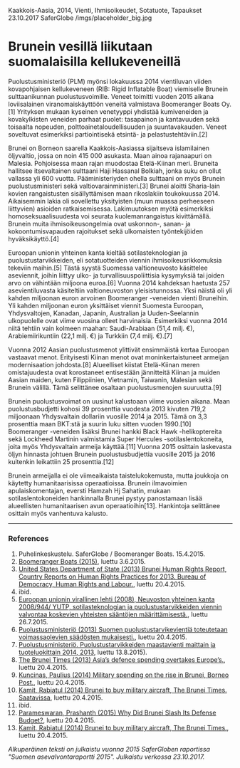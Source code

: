 Kaakkois-Aasia, 2014, Vienti, Ihmisoikeudet, Sotatuote, Tapaukset
23.10.2017
SaferGlobe
/imgs/placeholder_big.jpg


# Brunein vesillä liikutaan suomalaisilla kellukeveneillä

Puolustusministeriö (PLM) myönsi lokakuussa 2014 vientiluvan viiden kovapohjaisen kellukeveneen (RIB: Rigid Inflatable Boat) viemiselle Brunein sulttaanikunnan puolustusvoimille. Veneet toimitti vuoden 2015 aikana loviisalainen viranomaiskäyttöön veneitä valmistava Boomeranger Boats Oy.[1] Yrityksen mukaan kyseinen venetyyppi yhdistää kumiveneiden ja kovakylkisten veneiden parhaat puolet: tasapainon ja kantavuuden sekä toisaalta nopeuden, polttoainetaloudellisuuden ja suuntavakauden. Veneet soveltuvat esimerkiksi partiointisekä etsintä- ja pelastustehtäviin.[2]

Brunei on Borneon saarella Kaakkois-Aasiassa sijaitseva islamilainen öljyvaltio, jossa on noin 415 000 asukasta. Maan ainoa rajanaapuri on Malesia. Pohjoisessa maan rajan muodostaa Etelä-Kiinan meri. Bruneita hallitsee itsevaltainen sulttaani Haji Hassanal Bolkiah, jonka suku on ollut vallassa yli 600 vuotta. Pääministeriyden ohella sulttaani on myös Brunein puolustusministeri sekä valtiovarainministeri.[3] Brunei aloitti Sharia-lain kovien rangaistusten sisällyttämisen maan rikoslakiin toukokuussa 2014. Aikaisemmin lakia oli sovellettu yksityisten (muun muassa perheeseen liittyvien) asioiden ratkaisemisessa. Lakimuutoksen myötä esimerkiksi homoseksuaalisuudesta voi seurata kuolemanrangaistus kivittämällä. Brunein muita ihmisoikeusongelmia ovat uskonnon-, sanan- ja kokoontumisvapauden rajoitukset sekä ulkomaisten työntekijöiden hyväksikäyttö.[4]

Euroopan unionin yhteinen kanta kieltää sotilasteknologian ja puolustustarvikkeiden, eli sotatuotteiden viennin ihmisoikeusrikkomuksia tekeviin maihin.[5] Tästä syystä Suomessa valtioneuvosto käsittelee aseviennit, joihin liittyy ulko- ja turvallisuuspoliittisia kysymyksiä tai joiden arvo on vähintään miljoona euroa.[6] Vuonna 2014 kahdeksan haetusta 257 asevientiluvasta käsiteltiin valtioneuvoston yleisistunnossa. Yksi näistä oli yli kahden miljoonan euron arvoinen Boomeranger -veneiden vienti Bruneihin. Yli kahden miljoonan euron yksittäiset viennit Suomesta Euroopan, Yhdysvaltojen, Kanadan, Japanin, Australian ja Uuden-Seelannin ulkopuolelle ovat viime vuosina olleet harvinaisia. Esimerkiksi vuonna 2014 niitä tehtiin vain kolmeen maahan: Saudi-Arabiaan (51,4 milj. €), Arabiemiirikuntiin (22,1 milj. €) ja Turkkiin (7,4 milj. €).[7]

Vuonna 2012 Aasian puolustusmenot ylittivät ensimmäistä kertaa Euroopan vastaavat menot. Erityisesti Kiinan menot ovat moninkertaistuneet armeijan modernisaation johdosta.[8] Alueelliset kiistat Etelä-Kiinan meren omistajuudesta ovat korostaneet entisestään jännitteitä Kiinan ja muiden Aasian maiden, kuten Filippiinien, Vietnamin, Taiwanin, Malesian sekä Brunein välillä. Tämä selittänee osaltaan puolustusmenojen suuruutta.[9]

Brunein puolustusvoimat on uusinut kalustoaan viime vuosien aikana. Maan puolustusbudjetti kohosi 39 prosenttia vuodesta 2013 kivuten 719,2 miljoonaan Yhdysvaltain dollariin vuosille 2014 ja 2015. Tämä on 3,3 prosenttia maan BKT:stä ja suurin luku sitten vuoden 1990.[10] Boomeranger -veneiden lisäksi Brunei hankki Black Hawk -helikoptereita sekä Lockheed Martinin valmistamia Super Hercules -sotilaslentokoneita, joita myös Yhdysvaltain armeija käyttää.[11] Vuonna 2015 osittain laskevasta öljyn hinnasta johtuen Brunein puolustusbudjettia vuosille 2015 ja 2016 kuitenkin leikattiin 25 prosenttia.[12]

Brunein armeijalla ei ole viimeaikaista taistelukokemusta, mutta joukkoja on käytetty humanitaarisissa operaatioissa. Brunein ilmavoimien apulaiskomentajan, eversti Hamzah Hj Sahatin, mukaan sotilaslentokoneiden hankinnalla Brunei pystyy panostamaan lisää alueellisten humanitaarisen avun operaatioihin[13]. Hankintoja selittänee osittain myös vanhentuva kalusto.

***

### References
1. Puhelinkeskustelu. SaferGlobe / Boomeranger Boats. 15.4.2015. 
2. [Boomeranger Boats (2015)](http://www.boomeranger.fi/suomeksi), luettu 3.6.2015. 
3. [United States Department of State (2013) Brunei Human Rights Report, Country Reports on Human Rights Practices for 2013. Bureau of Democracy, Human Rights and Labour.](http://www.state.gov/documents/organization/220391.pdf), luettu 20.4.2015. 
4. ibid. 
5. [Euroopan unionin virallinen lehti (2008), Neuvoston yhteinen kanta 2008/944/ YUTP, sotilasteknologian ja puolustustarvikkeiden viennin valvontaa koskevien yhteisten sääntöjen määrittämisestä.](http://eur-lex.europa.eu/legal-content/FI/TXT/PDF/?uri=CELEX:32008E0944&from=FI), luettu 26.7.2015. 
6. [Puolustusministeriö (2013) Suomen puolustustarvikevientiä toteutetaan voimassaolevien säädösten mukaisesti.](http://www.defmin.fi/ajankohtaista/tiedotteet/2013/suomen_puolustustarvikevientia_toteutetaan_voimassaolevien_saadosten_mukaisesti.5443.news), luettu 20.4.2015. 
7. [Puolustusministeriö. Puolustustarvikkeiden maastavienti maittain ja tuoteluokittain 2014, 2013](http://www.defmin.fi/index.phtml?s=148), luettu 13.8.2015). 
8. [The Brunei Times (2013) Asia’s defence spending overtakes Europe’s.](http://www.bt.com.bn/2013/03/15/asias-defence-spending-overtakes-europes), luettu 20.4.2015. 
9. [Kuncinas, Paulius (2014) Military spending on the rise in Brunei, Borneo Post.](http://www.theborneopost.com/2014/06/28/military-spending-on-the-rise-in-brunei/), luettu 20.4.2015.
10. [Kamit, Rabiatul (2014) Brunei to buy military aircraft, The Brunei Times. Saatavissa](http://www.bt.com.bn/frontpage-news-national/2014/07/14/brunei-buy-military-aircraft), luettu 20.4.2015.
11. ibid.
12. [Parameswaran, Prashanth (2015) Why Did Brunei Slash Its Defense Budget?](http://thediplomat.com/2015/03/why-did-brunei-slash-its-defense-budget/), luettu 20.4.2015.
13. [Kamit, Rabiatul (2014) Brunei to buy military aircraft, The Brunei Times.](http://www.bt.com.bn/frontpage-news-national/2014/07/14/brunei-buy-military-aircraft), luettu 20.4.2015.

*Alkuperäinen teksti on julkaistu vuonna 2015 SaferGloben raportissa "Suomen asevalvontaraportti 2015".
Julkaistu verkossa 23.10.2017.*
